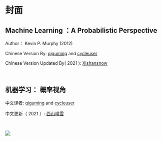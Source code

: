 # 封面

## Machine Learning ：A Probabilistic Perspective <br>

Author： Kevin P. Murphy (2012)<br>

Chinese Version By: [qiguming](https://github.com/qiguming/MLAPP_CN_CODE) and [cycleuser](https://github.com/Kivy-CN/MLAPP-CN)<br>

Chinese Version Updated By( 2021 ): [Xishansnow](xishansnow.github.io)<br>

<br>


## 机器学习： 概率视角<br>

中文译者: [qiguming](https://github.com/qiguming/MLAPP_CN_CODE) and [cycleuser](https://github.com/Kivy-CN/MLAPP-CN)<br>

中文更新（ 2021 ）: [西山晴雪](xishansnow.github.io)<br>

<br>

![](https://gitee.com/XiShanSnow/imagebed/raw/master/images/stats-20220107223201-34ec.webp)